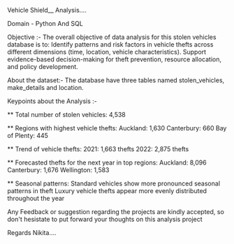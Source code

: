 
Vehicle Shield__ Analysis....


Domain - Python And SQL 

Objective :- The overall objective of data analysis for this stolen vehicles database is to:
Identify patterns and risk factors in vehicle thefts across different dimensions (time, location, vehicle characteristics).
Support evidence-based decision-making for theft prevention, resource allocation, and policy development.


About the dataset:-
The database have three tables named stolen_vehicles, make_details and location.

 
Keypoints about the Analysis :-

** Total number of stolen vehicles: 4,538


** Regions with highest vehicle thefts:
          Auckland: 1,630
          Canterbury: 660
          Bay of Plenty: 445

** Trend of vehicle thefts:
          2021: 1,663 thefts
          2022: 2,875 thefts 
          
** Forecasted thefts for the next year in top regions:
           Auckland: 8,096
           Canterbury: 1,676
           Wellington: 1,583

** Seasonal patterns:
          Standard vehicles show more pronounced seasonal patterns in theft
          Luxury vehicle thefts appear more evenly distributed throughout the year


Any Feedback or suggestion regarding the projects are kindly accepted, so don't hesistate to put forward your thoughts on this analysis project

Regards Nikita....
